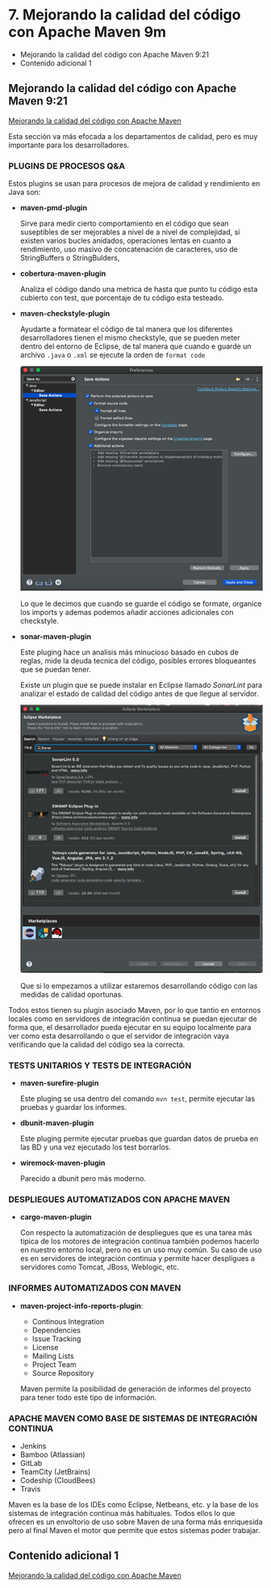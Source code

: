 # 7. Mejorando la calidad del código con Apache Maven 9m

* Mejorando la calidad del código con Apache Maven 9:21 
* Contenido adicional 1

## Mejorando la calidad del código con Apache Maven 9:21 

[Mejorando la calidad del código con Apache Maven](pdfs/6.4_Mejorando_la_calidad_del_código_con_Apache_Maven.pdf)

Esta sección va más efocada a los departamentos de calidad, pero es muy importante para los desarrolladores.

### PLUGINS DE PROCESOS Q&A

Estos plugins se usan para procesos de mejora de calidad y rendimiento en Java son:

* **maven-pmd-plugin**

   Sirve para medir cierto comportamiento en el código que sean suseptibles de ser mejorables a nivel de a nivel de complejidad, si existen varios bucles anidados, operaciones lentas en cuanto a rendimiento, uso masivo de concatenación de caracteres, uso de StringBuffers o StringBulders,  
   
* **cobertura-maven-plugin**

   Analiza el código dando una metrica de hasta que punto tu código esta cubierto con test, que porcentaje de tu código esta testeado. 
* **maven-checkstyle-plugin**

   Ayudarte a formatear el código de tal manera que los diferentes desarrolladores tienen el mismo checkstyle, que se pueden meter dentro del entorno de Eclipse, de tal manera que cuando e guarde un archivo `.java` o `.xml` se ejecute la orden de `format code`
   
   <img src="images/7-save-actions.png">
   
   Lo que le decimos que cuando se guarde el código se formate, organice los imports y ademas podemos añadir acciones adicionales con checkstyle. 

* **sonar-maven-plugin**

   Este pluging hace un analisis más minucioso basado en cubos de reglas, mide la deuda tecnica del código, posibles errores bloqueantes que se puedan tener.
   
   Existe un plugin que se puede instalar en Eclipse llamado *SonarLint* para analizar el estado de calidad del código antes de que llegue al servidor. 
   
   <img src="images/7-sonarlint.png">
   
   Que si lo empezamos a utilizar estaremos desarrollando código con las medidas de calidad oportunas.
   
   
Todos estos tienen su plugin asociado Maven, por lo que tantio en entornos locales como en servidores de integración continua se puedan ejecutar de forma que, el desarrollador pueda ejecutar en su equipo localmente para ver como esta desarrollando o que el servidor de integración vaya verificando que la calidad del código sea la correcta.


### TESTS UNITARIOS Y TESTS DE INTEGRACIÓN

* **maven-surefire-plugin**

   Este pluging se usa dentro del comando `mvn test`, permite ejecutar las pruebas y guardar los informes.

* **dbunit-maven-plugin**

   Este pluging permite ejecutar pruebas que guardan datos de prueba en las BD y una vez ejecutado los test borrarlos.

* **wiremock-maven-plugin** 

   Parecido a dbunit pero más moderno.
   
### DESPLIEGUES AUTOMATIZADOS CON APACHE MAVEN

* **cargo-maven-plugin**

   Con respecto la automatización de despliegues que es una tarea más tipica de los motores de integración continua también podemos hacerlo en nuestro entorno local, pero no es un uso muy común. Su caso de uso es en servidores de integración continua y permite hacer despligues a servidores como Tomcat, JBoss, Weblogic, etc. 
   
### INFORMES AUTOMATIZADOS CON MAVEN

* **maven-project-info-reports-plugin**:

   * Continous Integration
   * Dependencies
   * Issue Tracking
   * License
   * Mailing Lists
   * Project Team
   * Source Repository
   
   Maven permite la posibilidad de generación de informes del proyecto para tener todo este tipo de información.
   
### APACHE MAVEN COMO BASE DE SISTEMAS DE INTEGRACIÓN CONTINUA

* Jenkins
* Bamboo (Atlassian)
* GitLab
* TeamCity (JetBrains)
* Codeship (CloudBees)
* Travis 

Maven es la base de los IDEs como Eclipse, Netbeans, etc. y la base de los sistemas de integración continua más habituales. Todos ellos lo que ofrecen es un envoltorio de uso sobre Maven de una forma más enriquesida pero al final Maven el motor que permite que estos sistemas poder trabajar.

## Contenido adicional 1

[Mejorando la calidad del código con Apache Maven](pdfs/6.4_Mejorando_la_calidad_del_código_con_Apache_Maven.pdf)
